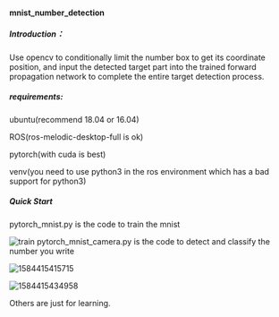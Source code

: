 #### mnist_number_detection

##### Introduction：

Use opencv to conditionally limit the number box to get its coordinate position, and input the detected target part into the trained forward propagation network to complete the entire target detection process.

##### requirements:

ubuntu(recommend 18.04 or 16.04)

ROS(ros-melodic-desktop-full is ok)

pytorch(with cuda is best)

venv(you need to use python3 in the ros environment which has a bad support for python3)

##### Quick Start

pytorch_mnist.py is the code to train the mnist

![train](https://github.com/DLUT-yyc/mnist_number_detection/edit/master/train.jpg)
pytorch_mnist_camera.py is the code to detect and classify the number you write

![1584415415715](C:\Users\19162\github\2.jpg)

![1584415434958](C:\Users\19162\github\3.jpg)

Others are just for learning.
